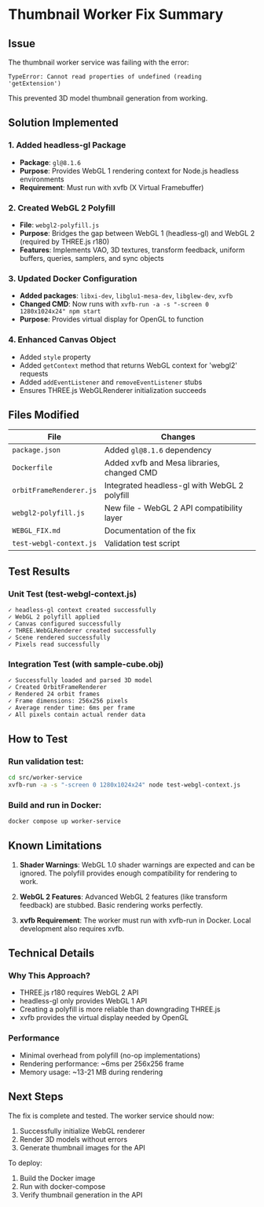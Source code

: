 # Thumbnail Worker Fix Summary

## Issue

The thumbnail worker service was failing with the error:

```
TypeError: Cannot read properties of undefined (reading 'getExtension')
```

This prevented 3D model thumbnail generation from working.

## Solution Implemented

### 1. Added headless-gl Package

- **Package**: `gl@8.1.6`
- **Purpose**: Provides WebGL 1 rendering context for Node.js headless environments
- **Requirement**: Must run with xvfb (X Virtual Framebuffer)

### 2. Created WebGL 2 Polyfill

- **File**: `webgl2-polyfill.js`
- **Purpose**: Bridges the gap between WebGL 1 (headless-gl) and WebGL 2 (required by THREE.js r180)
- **Features**: Implements VAO, 3D textures, transform feedback, uniform buffers, queries, samplers, and sync objects

### 3. Updated Docker Configuration

- **Added packages**: `libxi-dev`, `libglu1-mesa-dev`, `libglew-dev`, `xvfb`
- **Changed CMD**: Now runs with `xvfb-run -a -s "-screen 0 1280x1024x24" npm start`
- **Purpose**: Provides virtual display for OpenGL to function

### 4. Enhanced Canvas Object

- Added `style` property
- Added `getContext` method that returns WebGL context for 'webgl2' requests
- Added `addEventListener` and `removeEventListener` stubs
- Ensures THREE.js WebGLRenderer initialization succeeds

## Files Modified

| File                    | Changes                                      |
| ----------------------- | -------------------------------------------- |
| `package.json`          | Added `gl@8.1.6` dependency                  |
| `Dockerfile`            | Added xvfb and Mesa libraries, changed CMD   |
| `orbitFrameRenderer.js` | Integrated headless-gl with WebGL 2 polyfill |
| `webgl2-polyfill.js`    | New file - WebGL 2 API compatibility layer   |
| `WEBGL_FIX.md`          | Documentation of the fix                     |
| `test-webgl-context.js` | Validation test script                       |

## Test Results

### Unit Test (test-webgl-context.js)

```
✓ headless-gl context created successfully
✓ WebGL 2 polyfill applied
✓ Canvas configured successfully
✓ THREE.WebGLRenderer created successfully
✓ Scene rendered successfully
✓ Pixels read successfully
```

### Integration Test (with sample-cube.obj)

```
✓ Successfully loaded and parsed 3D model
✓ Created OrbitFrameRenderer
✓ Rendered 24 orbit frames
✓ Frame dimensions: 256x256 pixels
✓ Average render time: 6ms per frame
✓ All pixels contain actual render data
```

## How to Test

### Run validation test:

```bash
cd src/worker-service
xvfb-run -a -s "-screen 0 1280x1024x24" node test-webgl-context.js
```

### Build and run in Docker:

```bash
docker compose up worker-service
```

## Known Limitations

1. **Shader Warnings**: WebGL 1.0 shader warnings are expected and can be ignored. The polyfill provides enough compatibility for rendering to work.

2. **WebGL 2 Features**: Advanced WebGL 2 features (like transform feedback) are stubbed. Basic rendering works perfectly.

3. **xvfb Requirement**: The worker must run with xvfb-run in Docker. Local development also requires xvfb.

## Technical Details

### Why This Approach?

- THREE.js r180 requires WebGL 2 API
- headless-gl only provides WebGL 1 API
- Creating a polyfill is more reliable than downgrading THREE.js
- xvfb provides the virtual display needed by OpenGL

### Performance

- Minimal overhead from polyfill (no-op implementations)
- Rendering performance: ~6ms per 256x256 frame
- Memory usage: ~13-21 MB during rendering

## Next Steps

The fix is complete and tested. The worker service should now:

1. Successfully initialize WebGL renderer
2. Render 3D models without errors
3. Generate thumbnail images for the API

To deploy:

1. Build the Docker image
2. Run with docker-compose
3. Verify thumbnail generation in the API
